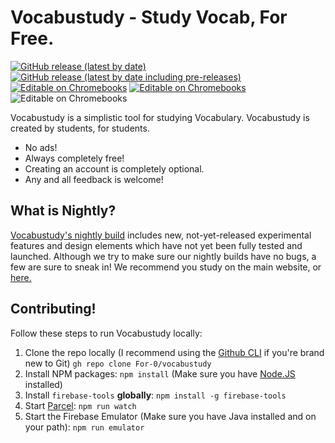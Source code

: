 # Vocabustudy - Study Vocab, For Free.

[![GitHub release (latest by date)](https://img.shields.io/github/v/release/for-0/vocabustudy?label=latest%20version&style=for-the-badge)](https://vocabustudy.org/)
[![GitHub release (latest by date including pre-releases)](https://img.shields.io/github/v/release/for-0/vocabustudy?include_prereleases&label=latest%20nightly&style=for-the-badge)](https://nightly.vocabustudy.org/)
[![Editable on Chromebooks](https://img.shields.io/badge/editable%20on-Chromebooks-brightgreen?style=for-the-badge)](https://gitpod.io/)
[![Editable on Chromebooks](https://img.shields.io/badge/PWA-Coming%20Soon-yellow?style=for-the-badge)](https://web.dev/pwa/)
![Editable on Chromebooks](https://img.shields.io/badge/Offline-In%20Progress-yellow?style=for-the-badge)

Vocabustudy is a simplistic tool for studying Vocabulary. Vocabustudy is created by students, for students.

- No ads!
- Always completely free!
- Creating an account is completely optional.
- Any and all feedback is welcome!

## What is Nightly?

[Vocabustudy's nightly build](https://nightly.vocabustudy.org/) includes new, not-yet-released experimental features and design elements which have not yet been fully tested and launched. Although we try to make sure our nightly builds have no bugs, a few are sure to sneak in! We recommend you study on the main website, or [here.](https://vocabustudy.org/)

## Contributing!
Follow these steps to run Vocabustudy locally:
1. Clone the repo locally (I recommend using the [Github CLI](https://cli.github.com/manual/) if you're brand new to Git)
    `gh repo clone For-0/vocabustudy`
2. Install NPM packages: `npm install` (Make sure you have [Node.JS](https://nodejs.org/en/) installed)
3. Install `firebase-tools` **globally**: `npm install -g firebase-tools`
4. Start [Parcel](https://parceljs.org): `npm run watch`
5. Start the Firebase Emulator (Make sure you have Java installed and on your path): `npm run emulator`
